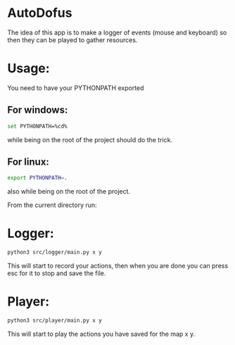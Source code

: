 # AutoDofus
The idea of this app is to make a logger of events (mouse and keyboard) so then they can be played to gather resources.


# Usage:
You need to have your PYTHONPATH exported
## For windows:
```bash
set PYTHONPATH=%cd%
```
while being on the root of the project should do the trick.

## For linux:
```bash
export PYTHONPATH=.
```
also while being on the root of the project.


From the current directory run:
# Logger:
```bash
python3 src/logger/main.py x y
```
This will start to record your actions, then when you are done you can press esc for it to stop and save the file.
# Player:
```bash
python3 src/player/main.py x y
```

This will start to play the actions you have saved for the map x y.